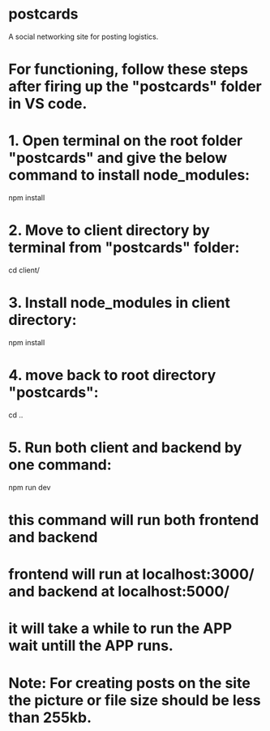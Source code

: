 # postcards
A social networking site for posting logistics.

# For functioning, follow these steps after firing up the "postcards" folder in VS code.

# 1. Open terminal on the root folder "postcards" and give the below command to install node_modules:
npm install


# 2. Move to client directory by terminal from "postcards" folder:
cd client/

# 3. Install node_modules in client directory:
npm install

# 4. move back to root directory "postcards":
cd ..

# 5. Run both client and backend by one command:
npm run dev

# this command will run both frontend and backend   

# frontend will run at localhost:3000/ and backend at localhost:5000/

# it will take a while to run the APP wait untill the APP runs.

# Note: For creating posts on the site the picture or file size should be less than 255kb.

